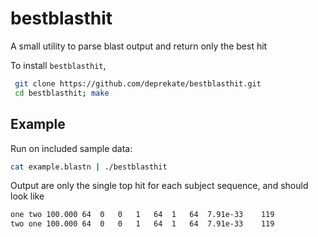 # bestblasthit
A small utility to parse blast output and return only the best hit

To install `bestblasthit`,
```sh
 git clone https://github.com/deprekate/bestblasthit.git
 cd bestblasthit; make
```

Example
--------------

Run on included sample data:
```sh
cat example.blastn | ./bestblasthit 
```
Output are only the single top hit for each subject sequence, and should look like
```sh
one	two	100.000	64	0	0	1	64	1	64	7.91e-33	119
two	one	100.000	64	0	0	1	64	1	64	7.91e-33	119
```

